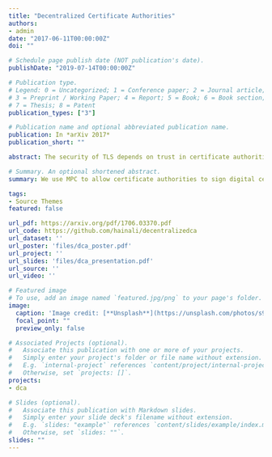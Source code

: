 ```yaml
---
title: "Decentralized Certificate Authorities"
authors:
- admin
date: "2017-06-11T00:00:00Z"
doi: ""

# Schedule page publish date (NOT publication's date).
publishDate: "2019-07-14T00:00:00Z"

# Publication type.
# Legend: 0 = Uncategorized; 1 = Conference paper; 2 = Journal article;
# 3 = Preprint / Working Paper; 4 = Report; 5 = Book; 6 = Book section;
# 7 = Thesis; 8 = Patent
publication_types: ["3"]

# Publication name and optional abbreviated publication name.
publication: In *arXiv 2017*
publication_short: ""

abstract: The security of TLS depends on trust in certificate authorities, and that trust stems from their ability to protect and control the use of a private signing key. The signing key is the key asset of a certificate authority (CA), and its value is based on trust in the corresponding public key which is primarily distributed by browser vendors. Compromise of a CA private key represents a single point-of-failure that could have disastrous consequences, so CAs go to great lengths to attempt to protect and control the use of their private keys. Nevertheless, keys are sometimes compromised and may be misused accidentally or intentionally by insiders. We propose splitting a CA’s private key among multiple parties, and producing signatures using a generic secure multi-party computation protocol that never exposes the actual signing key. This could be used by a single CA to reduce the risk that its signing key would be compromised or misused. It could also enable new models for certificate generation, where multiple CAs would need to agree and cooperate before a new certificate can be generated, or even where certificate generation would require cooperation between a CA and the certificate recipient (subject). Although more efficient solutions are possible with custom protocols, we demonstrate the feasibility of implementing a decentralized CA using a generic two-party secure computation protocol with an evaluation of a prototype implementation that uses secure two-party computation to generate certificates signed using ECDSA on curve `secp192k1`.

# Summary. An optional shortened abstract.
summary: We use MPC to allow certificate authorities to sign digital certificates in a secure and distributed way.

tags:
- Source Themes
featured: false

url_pdf: https://arxiv.org/pdf/1706.03370.pdf
url_code: https://github.com/hainali/decentralizedca
url_dataset: ''
url_poster: 'files/dca_poster.pdf'
url_project: ''
url_slides: 'files/dca_presentation.pdf'
url_source: ''
url_video: ''

# Featured image
# To use, add an image named `featured.jpg/png` to your page's folder. 
image:
  caption: 'Image credit: [**Unsplash**](https://unsplash.com/photos/s9CC2SKySJM)'
  focal_point: ""
  preview_only: false

# Associated Projects (optional).
#   Associate this publication with one or more of your projects.
#   Simply enter your project's folder or file name without extension.
#   E.g. `internal-project` references `content/project/internal-project/index.md`.
#   Otherwise, set `projects: []`.
projects:
- dca

# Slides (optional).
#   Associate this publication with Markdown slides.
#   Simply enter your slide deck's filename without extension.
#   E.g. `slides: "example"` references `content/slides/example/index.md`.
#   Otherwise, set `slides: ""`.
slides: ""
---
```

